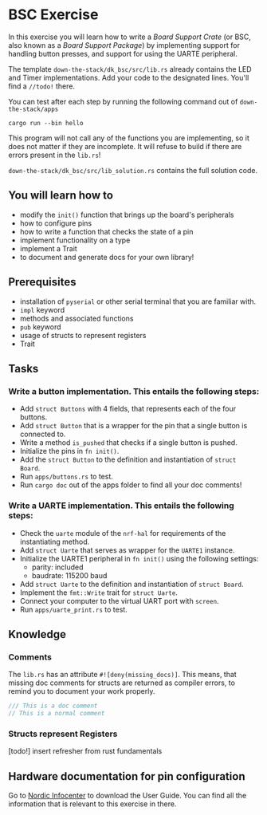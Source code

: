 # BSC Exercise

In this exercise you will learn how to write a *Board Support Crate* (or BSC, also known as a *Board Support Package*) by implementing support for handling button presses, and support for using the UARTE peripheral. 

The template `down-the-stack/dk_bsc/src/lib.rs` already contains the LED and Timer implementations. Add your code to the designated lines. You'll find a `//todo!` there. 

You can test after each step by running the following command out of `down-the-stack/apps`
```
cargo run --bin hello
```
This program will not call any of the functions you are implementing, so it does not matter if they are incomplete. It will refuse to build if there are errors present in the `lib.rs`!

`down-the-stack/dk_bsc/src/lib_solution.rs` contains the full solution code. 

## You will learn how to
* modify the `init()` function that brings up the board's peripherals
* how to configure pins 
* how to write a function that checks the state of a pin
* implement functionality on a type
* implement a Trait
* to document and generate docs for your own library!

## Prerequisites 
* installation of `pyserial` or other serial terminal that you are familiar with. 
* `impl` keyword
* methods and associated functions
* `pub` keyword
* usage of structs to represent registers
* Trait

## Tasks
### Write a button implementation. This entails the following steps:
* Add `struct Buttons` with 4 fields, that represents each of the four buttons.
* Add `struct Button` that is a wrapper for the pin that a single button is connected to.
* Write a method `is_pushed` that checks if a single button is pushed. 
* Initialize the pins in `fn init()`.
* Add the `struct Button` to the definition and instantiation of `struct Board`.
* Run `apps/buttons.rs` to test. 
* Run `cargo doc` out of the apps folder to find all your doc comments!
### Write a UARTE implementation. This entails the following steps:
* Check the `uarte` module of the `nrf-hal` for requirements of the instantiating method.
* Add `struct Uarte` that serves as wrapper for the `UARTE1` instance.
* Initialize the UARTE1 peripheral in `fn init()` using the following settings:
  * parity: included
  * baudrate: 115200 baud
* Add `struct Uarte` to the definition and instantiation of `struct Board`.
* Implement the `fmt::Write` trait for `struct Uarte`.
* Connect your computer to the virtual UART port with `screen`.
* Run `apps/uarte_print.rs` to test.
## Knowledge

### Comments
The `lib.rs` has an attribute `#![deny(missing_docs)]`. This means, that missing doc comments for structs are returned as compiler errors, to remind you to document your work properly. 

```rust
/// This is a doc comment
// This is a normal comment
```
### Structs represent Registers

[todo!] insert refresher from rust fundamentals
## Hardware documentation for pin configuration

Go to [Nordic Infocenter](https://infocenter.nordicsemi.com/topic/ug_nrf52840_dk/UG/dk/intro.html) to download the User Guide. You can find all the information that is relevant to this exercise in there.



